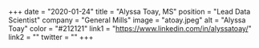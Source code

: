 +++ 
date = "2020-01-24" 
title = "Alyssa Toay, MS" 
position = "Lead Data Scientist" 
company = "General Mills" 
image = "atoay.jpeg" 
alt = "Alyssa Toay" 
color = "#212121" 
link1 = "https://www.linkedin.com/in/alyssatoay/" 
link2 = ""
twitter = ""
+++